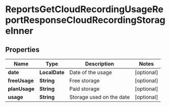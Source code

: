

# ReportsGetCloudRecordingUsageReportResponseCloudRecordingStorageInner


## Properties

| Name | Type | Description | Notes |
|------------ | ------------- | ------------- | -------------|
|**date** | **LocalDate** | Date of the usage |  [optional] |
|**freeUsage** | **String** | Free storage |  [optional] |
|**planUsage** | **String** | Paid storage |  [optional] |
|**usage** | **String** | Storage used on the date |  [optional] |




